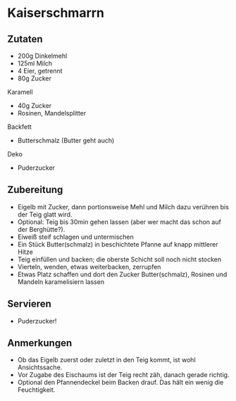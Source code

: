 # Kaiserschmarrn

## Zutaten
* 200g Dinkelmehl
* 125ml Milch
* 4 Eier, getrennt
* 80g Zucker

Karamell
* 40g Zucker
* Rosinen, Mandelsplitter

Backfett
* Butterschmalz (Butter geht auch)

Deko
* Puderzucker

## Zubereitung
* Eigelb mit Zucker, dann portionsweise Mehl und Milch dazu verühren bis der Teig glatt wird. 
* Optional: Teig bis 30min gehen lassen (aber wer macht das schon auf der Berghütte?).
* Eiweiß steif schlagen und untermischen
* Ein Stück Butter(schmalz) in beschichtete Pfanne auf knapp mittlerer Hitze
* Teig einfüllen und backen; die oberste Schicht soll noch nicht stocken
* Vierteln, wenden, etwas weiterbacken, zerrupfen
* Etwas Platz schaffen und dort den Zucker Butter(schmalz), Rosinen und Mandeln karamelisiern lassen

## Servieren
* Puderzucker!

## Anmerkungen 
* Ob das Eigelb zuerst oder zuletzt in den Teig kommt, ist wohl Ansichtssache.
* Vor Zugabe des Eischaums ist der Teig recht zäh, danach gerade richtig.
* Optional den Pfannendeckel beim Backen drauf. Das hält ein wenig die Feuchtigkeit.